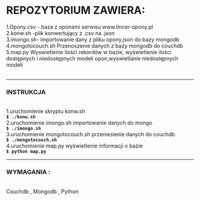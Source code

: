 <h1>REPOZYTORIUM ZAWIERA:</h1>
1.Opony.csv - baza z oponami serwisu www.lincer-opony.pl<br>
2.konw.sh -plik konwertujący z .csv  na .json<br>
3.imongo.sh- importowanie dany z pliku opony.json do bazy mongodb<br>
4.mongotocouch.sh Przenoszenie danych z bazy mongodb do couchdb<br>
5.map.py Wyswietlenie ilośći rekordów w bazie, wyświetlenie ilości dostępnych i niedostępnych  modeli opon,wyswietlanie niedostępnych modeli<br>
<br> 
<hr>
<h3>INSTRUKCJA</h3><br> 
1.uruchomienie skryptu konw.sh<br> 
  <b><code>$ ./konw.sh</code></b><br> 
2.uruchomienie imongo.sh importowanie danych do mongo<br> 
  <b> <code>$ ./imongo.sh</code></b> <br> 
3.uruchomienie mongotocouch.sh przeniesienie danych do couchdb<br> 
 <b> <code>$ ./mongotocouch.sh</code></b> <br> 
4.uruchomienie map.py  wyświetlenie informacji o bazie<br> 
<b><code>$ python map.py</code></b>  <br> 
<hr>

<h3>WYMAGANIA :</h3><br> 
Couchdb , Mongodb , Python <br>
